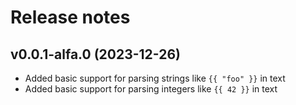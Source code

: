# Release notes

## v0.0.1-alfa.0 (2023-12-26)

- Added basic support for parsing strings like `{{ "foo" }}` in text
- Added basic support for parsing integers like `{{ 42 }}` in text